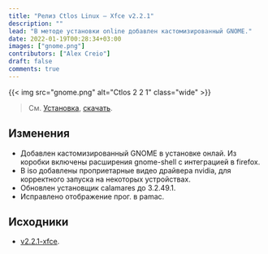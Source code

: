 ```yaml
---
title: "Релиз Ctlos Linux — Xfce v2.2.1"
description: ""
lead: "В методе установки online добавлен кастомизированный GNOME."
date: 2022-01-19T00:28:34+03:00
images: ["gnome.png"]
contributors: ["Alex Creio"]
draft: false
comments: true
---
```


{{< img src="gnome.png" alt="Ctlos 2 2 1" class="wide" >}}

> См. [Установка](/wiki/install/install-ctlos/), [скачать](/get/).

## Изменения

- Добавлен кастомизированный GNOME в установке онлай. Из коробки включены расширения gnome-shell с интеграцией в firefox.
- В iso добавлены проприетарные видео драйвера nvidia, для корректного запуска на некоторых устройствах.
- Обновлен установщик calamares до 3.2.49.1.
- Исправлено отображение прог. в pamac.

## Исходники

- [v2.2.1-xfce](https://github.com/ctlos/ctlosiso/tree/v2.2.1-xfce).
